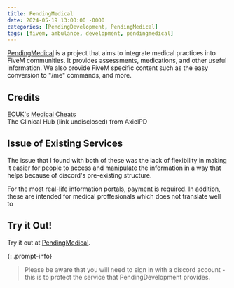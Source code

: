 ```yaml
---
title: PendingMedical
date: 2024-05-19 13:00:00 -0000
categories: [PendingDevelopment, PendingMedical]
tags: [fivem, ambulance, development, pendingmedical]
---
```


[PendingMedical](https://pendingmedical.co.uk/) is a project that aims to integrate medical practices into FiveM communities. It provides assessments, medications, and other useful information. We also provide FiveM specific content such as the easy conversion to "/me" commands, and more.

## Credits
[ECUK's Medical Cheats](https://discord.gg/SH2T77UXFC)  
The Clinical Hub (link undisclosed) from AxielPD

## Issue of Existing Services

The issue that I found with both of these was the lack of flexibility in making it easier for people to access and manipulate the information in a way that helps because of discord's pre-existing structure.

For the most real-life information portals, payment is required. In addition, these are intended for medical proffesionals which does not translate well to 

## Try it Out!

Try it out at [PendingMedical](https://pendingmedical.co.uk/).

{: .prompt-info}
> Please be aware that you will need to sign in with a discord account - this is to protect the service that PendingDevelopment provides.
